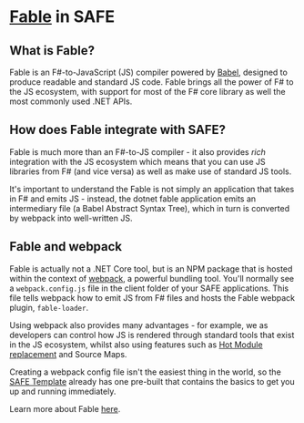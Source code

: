 # [Fable](http://fable.io/) in SAFE

## What is Fable?

Fable is an F#-to-JavaScript (JS) compiler powered by [Babel](https://babeljs.io/), designed to produce readable and standard JS code. Fable brings all the power of F# to the JS ecosystem, with support for most of the F# core library as well the most commonly used .NET APIs.

## How does Fable integrate with SAFE?
Fable is much more than an F#-to-JS compiler - it also provides *rich* integration with the JS ecosystem which means that you can use JS libraries from F# (and vice versa) as well as make use of standard JS tools.

It's important to understand the Fable is not simply an application that takes in F# and emits JS - instead, the dotnet fable application emits an intermediary file (a Babel Abstract Syntax Tree), which in turn is converted by webpack into well-written JS.

## Fable and webpack
Fable is actually not a .NET Core tool, but is an NPM package that is hosted within the context of [webpack](https://webpack.js.org/), a powerful bundling tool. You'll normally see a `webpack.config.js` file in the client folder of your SAFE applications. This file tells webpack how to emit JS from F# files and hosts the Fable webpack plugin, `fable-loader`.

Using webpack also provides many advantages - for example, we as developers can control how JS is rendered through standard tools that exist in the JS ecosystem, whilst also using features such as [Hot Module replacement](feature-hmr.md) and Source Maps.

Creating a webpack config file isn't the easiest thing in the world, so the [SAFE Template](template-overview.md) already has one pre-built that contains the basics to get you up and running immediately.

Learn more about Fable [here](http://fable.io/).